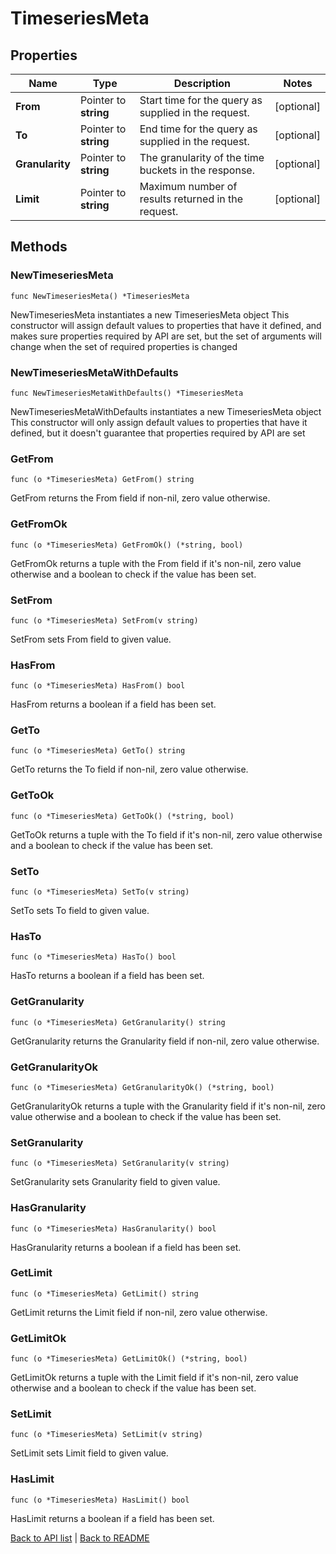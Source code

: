 # TimeseriesMeta

## Properties

Name | Type | Description | Notes
------------ | ------------- | ------------- | -------------
**From** | Pointer to **string** | Start time for the query as supplied in the request. | [optional] 
**To** | Pointer to **string** | End time for the query as supplied in the request. | [optional] 
**Granularity** | Pointer to **string** | The granularity of the time buckets in the response. | [optional] 
**Limit** | Pointer to **string** | Maximum number of results returned in the request. | [optional] 

## Methods

### NewTimeseriesMeta

`func NewTimeseriesMeta() *TimeseriesMeta`

NewTimeseriesMeta instantiates a new TimeseriesMeta object
This constructor will assign default values to properties that have it defined,
and makes sure properties required by API are set, but the set of arguments
will change when the set of required properties is changed

### NewTimeseriesMetaWithDefaults

`func NewTimeseriesMetaWithDefaults() *TimeseriesMeta`

NewTimeseriesMetaWithDefaults instantiates a new TimeseriesMeta object
This constructor will only assign default values to properties that have it defined,
but it doesn't guarantee that properties required by API are set

### GetFrom

`func (o *TimeseriesMeta) GetFrom() string`

GetFrom returns the From field if non-nil, zero value otherwise.

### GetFromOk

`func (o *TimeseriesMeta) GetFromOk() (*string, bool)`

GetFromOk returns a tuple with the From field if it's non-nil, zero value otherwise
and a boolean to check if the value has been set.

### SetFrom

`func (o *TimeseriesMeta) SetFrom(v string)`

SetFrom sets From field to given value.

### HasFrom

`func (o *TimeseriesMeta) HasFrom() bool`

HasFrom returns a boolean if a field has been set.

### GetTo

`func (o *TimeseriesMeta) GetTo() string`

GetTo returns the To field if non-nil, zero value otherwise.

### GetToOk

`func (o *TimeseriesMeta) GetToOk() (*string, bool)`

GetToOk returns a tuple with the To field if it's non-nil, zero value otherwise
and a boolean to check if the value has been set.

### SetTo

`func (o *TimeseriesMeta) SetTo(v string)`

SetTo sets To field to given value.

### HasTo

`func (o *TimeseriesMeta) HasTo() bool`

HasTo returns a boolean if a field has been set.

### GetGranularity

`func (o *TimeseriesMeta) GetGranularity() string`

GetGranularity returns the Granularity field if non-nil, zero value otherwise.

### GetGranularityOk

`func (o *TimeseriesMeta) GetGranularityOk() (*string, bool)`

GetGranularityOk returns a tuple with the Granularity field if it's non-nil, zero value otherwise
and a boolean to check if the value has been set.

### SetGranularity

`func (o *TimeseriesMeta) SetGranularity(v string)`

SetGranularity sets Granularity field to given value.

### HasGranularity

`func (o *TimeseriesMeta) HasGranularity() bool`

HasGranularity returns a boolean if a field has been set.

### GetLimit

`func (o *TimeseriesMeta) GetLimit() string`

GetLimit returns the Limit field if non-nil, zero value otherwise.

### GetLimitOk

`func (o *TimeseriesMeta) GetLimitOk() (*string, bool)`

GetLimitOk returns a tuple with the Limit field if it's non-nil, zero value otherwise
and a boolean to check if the value has been set.

### SetLimit

`func (o *TimeseriesMeta) SetLimit(v string)`

SetLimit sets Limit field to given value.

### HasLimit

`func (o *TimeseriesMeta) HasLimit() bool`

HasLimit returns a boolean if a field has been set.


[Back to API list](../README.md#documentation-for-api-endpoints) | [Back to README](../README.md)
